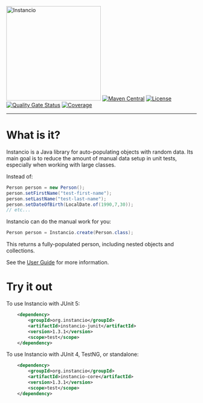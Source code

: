 <img src="https://i.imgur.com/937nevX.png" alt="Instancio" width="250"/> [![Maven Central](https://img.shields.io/maven-central/v/org.instancio/instancio-core.svg)](https://search.maven.org/artifact/org.instancio/instancio-core/)
[![License](https://img.shields.io/badge/License-Apache_2.0-blue.svg)](https://opensource.org/licenses/Apache-2.0)
[![Quality Gate Status](https://sonarcloud.io/api/project_badges/measure?project=instancio_instancio&metric=alert_status)](https://sonarcloud.io/summary/new_code?id=instancio_instancio)
[![Coverage](https://sonarcloud.io/api/project_badges/measure?project=instancio_instancio&metric=coverage)](https://sonarcloud.io/summary/new_code?id=instancio_instancio)

---

# What is it?

Instancio is a Java library for auto-populating objects with random data.
Its main goal is to reduce the amount of manual data setup in unit tests,
especially when working with large classes.

Instead of:

```java
Person person = new Person();
person.setFirstName("test-first-name");
person.setLastName("test-last-name");
person.setDateOfBirth(LocalDate.of(1990,7,30));
// etc...
```

Instancio can do the manual work for you:

```java
Person person = Instancio.create(Person.class);
```

This returns a fully-populated person, including nested objects and collections.

See the [User Guide](https://www.instancio.org/user-guide) for more information.

# Try it out

To use Instancio with JUnit 5:

```xml
    <dependency>
        <groupId>org.instancio</groupId>
        <artifactId>instancio-junit</artifactId>
        <version>1.3.1</version>
        <scope>test</scope>
    </dependency>
```

To use Instancio with JUnit 4, TestNG, or standalone:

```xml
    <dependency>
        <groupId>org.instancio</groupId>
        <artifactId>instancio-core</artifactId>
        <version>1.3.1</version>
        <scope>test</scope>
    </dependency>
```
